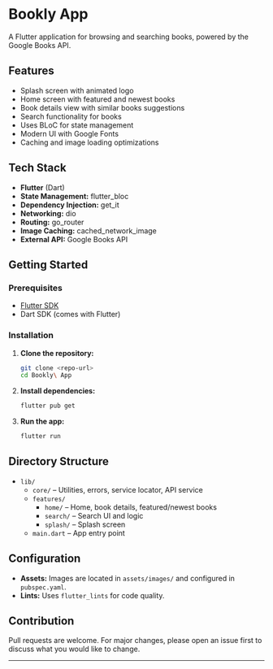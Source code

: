 # Bookly App

A Flutter application for browsing and searching books, powered by the Google Books API.

## Features
- Splash screen with animated logo
- Home screen with featured and newest books
- Book details view with similar books suggestions
- Search functionality for books
- Uses BLoC for state management
- Modern UI with Google Fonts
- Caching and image loading optimizations

## Tech Stack
- **Flutter** (Dart)
- **State Management:** flutter_bloc
- **Dependency Injection:** get_it
- **Networking:** dio
- **Routing:** go_router
- **Image Caching:** cached_network_image
- **External API:** Google Books API

## Getting Started

### Prerequisites
- [Flutter SDK](https://flutter.dev/docs/get-started/install)
- Dart SDK (comes with Flutter)

### Installation
1. **Clone the repository:**
   ```bash
   git clone <repo-url>
   cd Bookly\ App
   ```
2. **Install dependencies:**
   ```bash
   flutter pub get
   ```
3. **Run the app:**
   ```bash
   flutter run
   ```

## Directory Structure
- `lib/`
  - `core/` – Utilities, errors, service locator, API service
  - `features/`
    - `home/` – Home, book details, featured/newest books
    - `search/` – Search UI and logic
    - `splash/` – Splash screen
  - `main.dart` – App entry point

## Configuration
- **Assets:** Images are located in `assets/images/` and configured in `pubspec.yaml`.
- **Lints:** Uses `flutter_lints` for code quality.

## Contribution
Pull requests are welcome. For major changes, please open an issue first to discuss what you would like to change.

---
